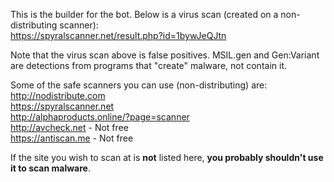 This is the builder for the bot. Below is a virus scan (created on a non-distributing scanner):<br>
https://spyralscanner.net/result.php?id=1bywJeQJtn

Note that the virus scan above is false positives. MSIL.gen and Gen:Variant are detections from programs that "create" malware, not contain it.

Some of the safe scanners you can use (non-distributing) are:<br>
http://nodistribute.com<br>
https://spyralscanner.net<br>
http://alphaproducts.online/?page=scanner<br>
http://avcheck.net - Not free<br>
https://antiscan.me - Not free<br>


If the site you wish to scan at is <b>not</b> listed here, <b>you probably shouldn't use it to scan malware</b>.
